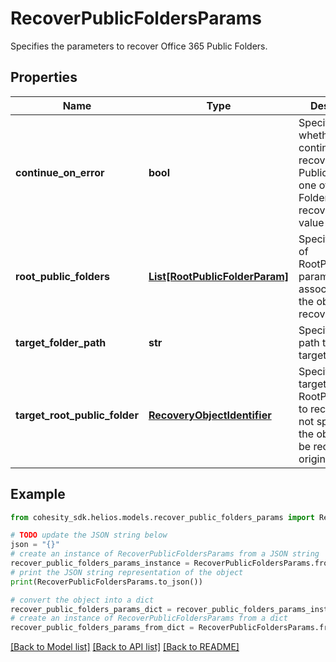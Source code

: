 # RecoverPublicFoldersParams

Specifies the parameters to recover Office 365 Public Folders.

## Properties

Name | Type | Description | Notes
------------ | ------------- | ------------- | -------------
**continue_on_error** | **bool** | Specifies whether to continue recovering other Public Folders if one of Public Folder failed to recover. Default value is false. | [optional] 
**root_public_folders** | [**List[RootPublicFolderParam]**](RootPublicFolderParam.md) | Specifies a list of RootPublicFolder params associated with the objects to recover. | 
**target_folder_path** | **str** | Specifies the path to the target folder. | [optional] 
**target_root_public_folder** | [**RecoveryObjectIdentifier**](RecoveryObjectIdentifier.md) | Specifies the target RootPublicFolder to recover to. If not specified, the objects will be recovered to original location. | [optional] 

## Example

```python
from cohesity_sdk.helios.models.recover_public_folders_params import RecoverPublicFoldersParams

# TODO update the JSON string below
json = "{}"
# create an instance of RecoverPublicFoldersParams from a JSON string
recover_public_folders_params_instance = RecoverPublicFoldersParams.from_json(json)
# print the JSON string representation of the object
print(RecoverPublicFoldersParams.to_json())

# convert the object into a dict
recover_public_folders_params_dict = recover_public_folders_params_instance.to_dict()
# create an instance of RecoverPublicFoldersParams from a dict
recover_public_folders_params_from_dict = RecoverPublicFoldersParams.from_dict(recover_public_folders_params_dict)
```
[[Back to Model list]](../README.md#documentation-for-models) [[Back to API list]](../README.md#documentation-for-api-endpoints) [[Back to README]](../README.md)


